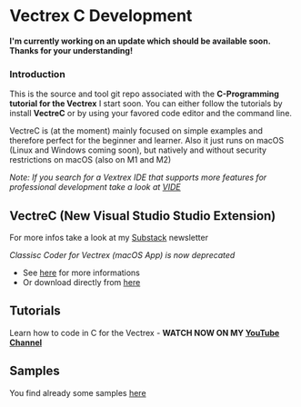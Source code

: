 # Vectrex C Development

**I'm currently working on an update which should be available soon. Thanks for your understanding!**


### Introduction
This is the source and tool git repo associated with the **C-Programming tutorial for the Vectrex**
I start soon. You can either follow the tutorials by install **VectreC** or by using your favored
code editor and the command line.

VectreC is (at the moment) mainly focused on simple examples and therefore perfect for the beginner and learner.
Also it just runs on macOS (Linux and Windows coming soon), but natively and without security restrictions on macOS (also on M1 and M2)


*Note: If you search for a Vextrex IDE that supports more features for professional development take a look at [VIDE](https://github.com/malbanGit/Vide)*

## VectreC (New Visual Studio Studio Extension)

For more infos take a look at my [Substack](https://vectrex.substack.com/p/vectrex-game-programming-in-c) newsletter

*Classisc Coder for Vectrex (macOS App) is now deprecated*

* See [here](http://www.classicscoder.com/classics-coder-vec.html) for more informations
* Or download directly from [here](https://raw.githubusercontent.com/rogerboesch/vectrex-dev/master/tools/vectrec-latest.tar.gz)


## Tutorials

Learn how to code in C for the Vectrex - 
**WATCH NOW ON MY [YouTube Channel](https://www.youtube.com/watch?v=m5Gxzj2xb2M&list=PLP6u_67PQGuHlz8J7U2Y6oUv05O_74D2w)**


## Samples

You find already some samples [here](/samples) 

